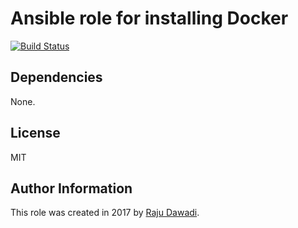 # Ansible role for installing Docker

[![Build Status](https://travis-ci.org/dwdraju/ansible-role-docker.svg?branch=master)](https://travis-ci.org/dwdraju/ansible-install-docker)

## Dependencies

None.

## License

MIT

## Author Information

This role was created in 2017 by [Raju Dawadi](http://dwdraju.com.np/).